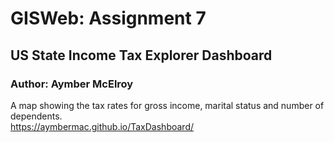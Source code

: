 # GISWeb: Assignment 7
## US State Income Tax Explorer Dashboard
### Author: Aymber McElroy 

A map showing the tax rates for gross income, marital status and number of dependents. 
<br><https://aymbermac.github.io/TaxDashboard/>